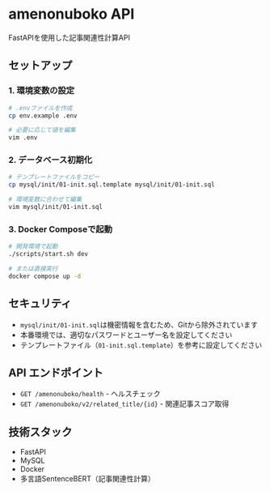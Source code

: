# amenonuboko API

FastAPIを使用した記事関連性計算API

## セットアップ

### 1. 環境変数の設定

```bash
# .envファイルを作成
cp env.example .env

# 必要に応じて値を編集
vim .env
```

### 2. データベース初期化

```bash
# テンプレートファイルをコピー
cp mysql/init/01-init.sql.template mysql/init/01-init.sql

# 環境変数に合わせて編集
vim mysql/init/01-init.sql
```

### 3. Docker Composeで起動

```bash
# 開発環境で起動
./scripts/start.sh dev

# または直接実行
docker compose up -d
```

## セキュリティ

- `mysql/init/01-init.sql`は機密情報を含むため、Gitから除外されています
- 本番環境では、適切なパスワードとユーザー名を設定してください
- テンプレートファイル（`01-init.sql.template`）を参考に設定してください

## API エンドポイント

- `GET /amenonuboko/health` - ヘルスチェック
- `GET /amenonuboko/v2/related_title/{id}` - 関連記事スコア取得

## 技術スタック

- FastAPI
- MySQL
- Docker
- 多言語SentenceBERT（記事関連性計算）

